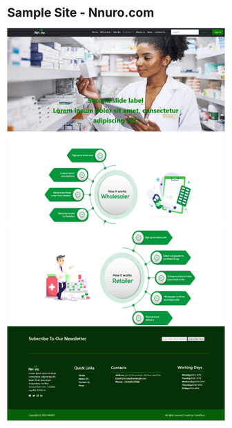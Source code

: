 # Sample Site - Nnuro.com  

<img src="./mock-ups/hero-section.PNG"> <img src="./mock-ups/svg1.PNG"> <img src="./mock-ups/svg2.PNG"> <img src="./mock-ups/footer.PNG">
